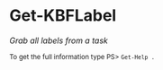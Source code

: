 # Get-KBFLabel

*Grab all labels from a task*




<small>To get the full information type PS> `Get-Help .`</small>
